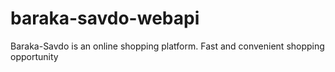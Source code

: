 # baraka-savdo-webapi
Baraka-Savdo is an online shopping platform. Fast and convenient shopping opportunity    
    
            
    
        


